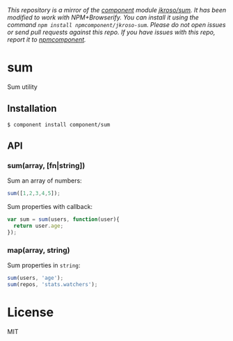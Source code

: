 *This repository is a mirror of the [component](http://component.io) module [jkroso/sum](http://github.com/jkroso/sum). It has been modified to work with NPM+Browserify. You can install it using the command `npm install npmcomponent/jkroso-sum`. Please do not open issues or send pull requests against this repo. If you have issues with this repo, report it to [npmcomponent](https://github.com/airportyh/npmcomponent).*

# sum

  Sum utility

## Installation

    $ component install component/sum

## API

### sum(array, [fn|string])

  Sum an array of numbers:

```js
sum([1,2,3,4,5]);
```

  Sum properties with callback:

```js
var sum = sum(users, function(user){
  return user.age;
});
```

### map(array, string)

  Sum properties in `string`:

```js
sum(users, 'age');
sum(repos, 'stats.watchers');
```

# License

  MIT
